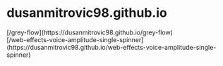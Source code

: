 # dusanmitrovic98.github.io

<div>[/grey-flow](https://dusanmitrovic98.github.io/grey-flow)</div>
<div>[/web-effects-voice-amplitude-single-spinner](https://dusanmitrovic98.github.io/web-effects-voice-amplitude-single-spinner)</div>
